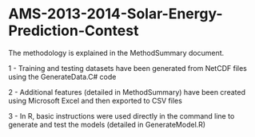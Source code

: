 AMS-2013-2014-Solar-Energy-Prediction-Contest
=============================================

The methodology is explained in the MethodSummary document.

1 - Training and testing datasets have been generated from NetCDF files using the GenerateData.C# code

2 - Additional features (detailed in MethodSummary) have been created using Microsoft Excel and then exported to CSV files

3 - In R, basic instructions were used directly in the command line to generate and test the models (detailed in GenerateModel.R)
